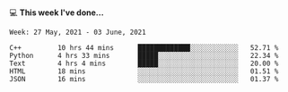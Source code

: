 💻 **This week I've done...**

<!--START_SECTION:waka-->
```text
Week: 27 May, 2021 - 03 June, 2021

C++         10 hrs 44 mins      █████████████░░░░░░░░░░░░   52.71 % 
Python      4 hrs 33 mins       █████░░░░░░░░░░░░░░░░░░░░   22.34 % 
Text        4 hrs 4 mins        █████░░░░░░░░░░░░░░░░░░░░   20.00 % 
HTML        18 mins             ░░░░░░░░░░░░░░░░░░░░░░░░░   01.51 % 
JSON        16 mins             ░░░░░░░░░░░░░░░░░░░░░░░░░   01.37 %
```
<!--END_SECTION:waka-->
